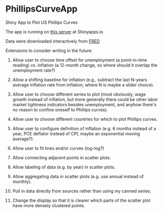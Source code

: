 # PhillipsCurveApp
Shiny App to Plot US Phillips Curves

The app is running on [this server](https://harless.shinyapps.io/PhillipsCurveApp/) at Shinyapps.io

Data were downloaded interactively from [FRED](https://fred.stlouisfed.org/)

Extensions to consider writing in the future:

1. Allow user to choose time offset for unemployment (a point-in-time reading) vs.
inflation (a 12-month change, so where should it overlap the unemployment rate?)

2. Allow a shifting baseline for inflation (e.g., subtract the last N-years average
inflation rate from inflation, where N is maybe a slider choice).

3. Allow user to choose different series to plot (most obviously, wage growth instead of
inflation, but more generally there could be other labor market tightness indicators
besides unemployment, and anyhow there's no reason to confine oneself to Phillips curves).

4. Allow user to choose different countries for which to plot Phillips curves.

5. Allow user to configure definition of inflation (e.g. 6 months instead of a year,
PCE deflator instead of CPI, maybe an exponential moving average?).

6. Allow user to fit lines and/or curves (log-log?)

7. Allow connecting adjacent points in scatter plots.

8. Allow labeling of data (e.g. by year) in scatter plots.

9. Allow aggregating data in scatter plots (e.g. use annual instead of monthly).

10. Pull in data directly from sources rather than using my canned series.

11. Change the display so that it is clearer which parts of the scatter plot have more densely clustered points.
